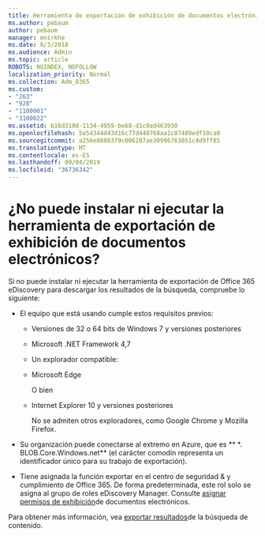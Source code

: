 ```yaml
---
title: Herramienta de exportación de exhibición de documentos electrónicos
ms.author: pebaum
author: pebaum
manager: mnirkhe
ms.date: 8/3/2018
ms.audience: Admin
ms.topic: article
ROBOTS: NOINDEX, NOFOLLOW
localization_priority: Normal
ms.collection: Adm_O365
ms.custom:
- "263"
- "928"
- "1100001"
- "3100022"
ms.assetid: b16d310d-1134-4959-be68-d1c0ad463930
ms.openlocfilehash: 5a54344d43d16c77d440768aa1c87489edf10ca0
ms.sourcegitcommit: a256e8680379c006287ae30996763051c4d9ff85
ms.translationtype: MT
ms.contentlocale: es-ES
ms.lasthandoff: 09/04/2019
ms.locfileid: "36736342"
---
```

# <a name="cant-install-or-run-the-ediscovery-export-tool"></a>¿No puede instalar ni ejecutar la herramienta de exportación de exhibición de documentos electrónicos?

Si no puede instalar ni ejecutar la herramienta de exportación de Office 365 eDiscovery para descargar los resultados de la búsqueda, compruebe lo siguiente:
  
- El equipo que está usando cumple estos requisitos previos:

  - Versiones de 32 o 64 bits de Windows 7 y versiones posteriores

  - Microsoft .NET Framework 4,7

  - Un explorador compatible:

  - Microsoft Edge

    O bien

  - Internet Explorer 10 y versiones posteriores

    No se admiten otros exploradores, como Google Chrome y Mozilla Firefox.

- Su organización puede conectarse al extremo en Azure, que es ** \*. BLOB.Core.Windows.net** (el carácter comodín representa un identificador único para su trabajo de exportación).

- Tiene asignada la función exportar en el centro de seguridad &amp; y cumplimiento de Office 365. De forma predeterminada, este rol solo se asigna al grupo de roles eDiscovery Manager. Consulte [asignar permisos de exhibición](https://docs.microsoft.com/office365/securitycompliance/assign-ediscovery-permissions)de documentos electrónicos.

Para obtener más información, vea [exportar resultados](https://docs.microsoft.com/office365/securitycompliance/export-search-results)de la búsqueda de contenido.
  